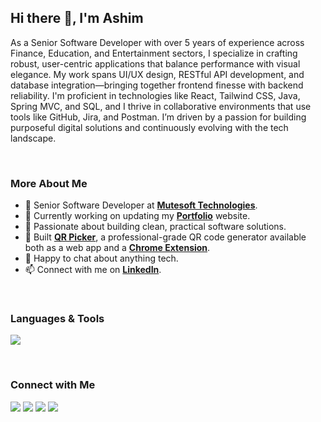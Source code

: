 ## Hi there 👋, I'm Ashim

As a Senior Software Developer with over 5 years of experience across Finance, Education, and Entertainment sectors, I specialize in crafting robust, user-centric applications that balance performance with visual elegance. My work spans UI/UX design, RESTful API development, and database integration—bringing together frontend finesse with backend reliability. I'm proficient in technologies like React, Tailwind CSS, Java, Spring MVC, and SQL, and I thrive in collaborative environments that use tools like GitHub, Jira, and Postman. I’m driven by a passion for building purposeful digital solutions and continuously evolving with the tech landscape.

<br>

### More About Me

- 💼 Senior Software Developer at [**Mutesoft Technologies**](https://mutesoft.com/).
- 🔭 Currently working on updating my [**Portfolio**](https://ashimsaha.net/) website.
- 🧠 Passionate about building clean, practical software solutions.
- 🚀 Built [**QR Picker**](https://qrpicker.com/), a professional-grade QR code generator available both as a web app and a [**Chrome Extension**](https://chromewebstore.google.com/detail/odmflkpkpjbneglnkhocaildbhjiefch).
- 💬 Happy to chat about anything tech.
- 📫 Connect with me on [**LinkedIn**](https://www.linkedin.com/in/ashimsahawork/).

<br>

### Languages & Tools

<p align="left">
  <img src="https://skillicons.dev/icons?i=html,css,js,jquery,react,tailwind,java,spring,mysql,git,github,bitbucket,postgres,postman,vite,vscode,npm,stackoverflow,ps" />
</p>

<br>

### Connect with Me

<p align="left">
  <a href="https://ashimsaha.net/" target="_blank"><img src="https://img.shields.io/badge/Portfolio-000?style=for-the-badge&logo=vercel&logoColor=white"/></a>
  <a href="https://linkedin.com/in/ashimsahawork" target="_blank"><img src="https://img.shields.io/badge/LinkedIn-0A66C2?style=for-the-badge&logo=linkedin&logoColor=white"/></a>
  <a href="mailto:hello@ashimsaha.net"><img src="https://img.shields.io/badge/Email-D14836?style=for-the-badge&logo=gmail&logoColor=white"/></a>
  <a href="https://twitter.com/thisisashim"><img src="https://img.shields.io/badge/Twitter-1DA1F2?style=for-the-badge&logo=twitter&logoColor=white"/></a>
</p>


